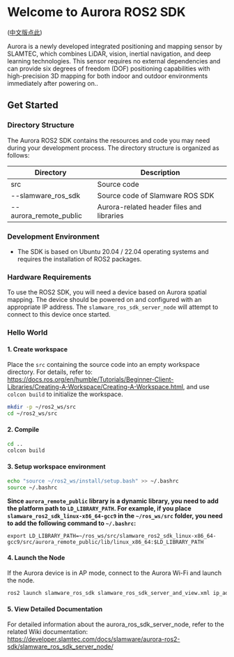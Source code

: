 # Welcome to Aurora ROS2 SDK

([中文版点此](README.zh-CN.md))

Aurora is a newly developed integrated positioning and mapping sensor by SLAMTEC, which combines LiDAR, vision, inertial navigation, and deep learning technologies. This sensor requires no external dependencies and can provide six degrees of freedom (DOF) positioning capabilities with high-precision 3D mapping for both indoor and outdoor environments immediately after powering on..

## Get Started
### Directory Structure

The Aurora ROS2 SDK contains the resources and code you may need during your development process. The directory structure is organized as follows:

| Directory              | Description                               |
| ---------------------- | ----------------------------------------- |
| src                    | Source code                               |
| --slamware_ros_sdk     | Source code of Slamware ROS SDK           |
| --aurora_remote_public | Aurora-related header files and libraries |

### Development Environment

- The SDK is based on Ubuntu 20.04 / 22.04 operating systems and requires the installation of ROS2 packages.

### Hardware Requirements

To use the ROS2 SDK, you will need a device based on Aurora spatial mapping. The device should be powered on and configured with an appropriate IP address. The `slamware_ros_sdk_server_node` will attempt to connect to this device once started.

### Hello World

#### 1. Create workspace

Place the `src` containing the source code into an empty workspace directory. For details, refer to: <a href="http://wiki.ros.org/catkin">https://docs.ros.org/en/humble/Tutorials/Beginner-Client-Libraries/Creating-A-Workspace/Creating-A-Workspace.html</a>, and use `colcon build` to initialize the workspace.

```bash
mkdir -p ~/ros2_ws/src
cd ~/ros2_ws/src
```

#### 2. Compile

```bash
cd ..
colcon build
```

#### 3. Setup workspace environment

```bash
echo "source ~/ros2_ws/install/setup.bash" >> ~/.bashrc
source ~/.bashrc
```

**Since `aurora_remote_public` library is a dynamic library, you need to add the platform path to `LD_LIBRARY_PATH`. For example, if you place `slamware_ros2_sdk_linux-x86_64-gcc9` in the `~/ros_ws/src` folder, you need to add the following command to `~/.bashrc`:**

```
export LD_LIBRARY_PATH=~/ros_ws/src/slamware_ros2_sdk_linux-x86_64-gcc9/src/aurora_remote_public/lib/linux_x86_64:$LD_LIBRARY_PATH
```

#### 4. Launch the Node

If the Aurora device is in AP mode, connect to the Aurora Wi-Fi and launch the node.

```bash
ros2 launch slamware_ros_sdk slamware_ros_sdk_server_and_view.xml ip_address:=192.168.11.1
```

#### 5. View Detailed Documentation
For detailed information about the aurora_ros_sdk_server_node, refer to the related Wiki documentation: https://developer.slamtec.com/docs/slamware/aurora-ros2-sdk/slamware_ros_sdk_server_node/